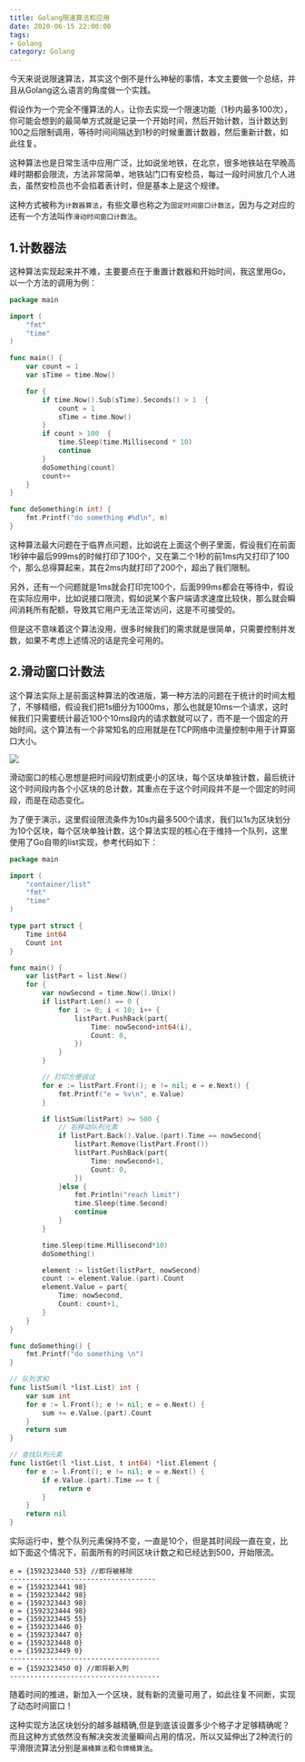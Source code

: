 ```yaml
---
title: Golang限速算法和应用
date: 2020-06-15 22:00:00
tags: 
- Golang
category: Golang
---
```

今天来说说限速算法，其实这个倒不是什么神秘的事情，本文主要做一个总结，并且从Golang这么语言的角度做一个实践。

假设作为一个完全不懂算法的人，让你去实现一个限速功能（1秒内最多100次），你可能会想到的最简单方式就是记录一个开始时间，然后开始计数，当计数达到100之后限制调用，等待时间间隔达到1秒的时候重置计数器，然后重新计数，如此往复。

这种算法也是日常生活中应用广泛，比如说坐地铁，在北京，很多地铁站在早晚高峰时期都会限流，方法非常简单，地铁站门口有安检员，每过一段时间放几个人进去，虽然安检员也不会掐着表计时，但是基本上是这个规律。

这种方式被称为```计数器算法```，有些文章也称之为```固定时间窗口计数法```，因为与之对应的还有一个方法叫作```滑动时间窗口计数法```。
<!--more-->

## 1.计数器法
这种算法实现起来并不难，主要要点在于重置计数器和开始时间，我这里用Go，以一个方法的调用为例：
```go
package main

import (
    "fmt"
    "time"
)

func main() {
    var count = 1
    var sTime = time.Now()

    for {
        if time.Now().Sub(sTime).Seconds() > 1  {
            count = 1
            sTime = time.Now()
        }
        if count > 100  {
            time.Sleep(time.Millisecond * 10)
            continue
        }
        doSomething(count)
        count++
    }
}

func doSomething(n int) {
    fmt.Printf("do something #%d\n", n)
}
```
这种算法最大问题在于临界点问题，比如说在上面这个例子里面，假设我们在前面1秒钟中最后999ms的时候打印了100个，又在第二个1秒的前1ms内又打印了100个，那么总得算起来，其在2ms内就打印了200个，超出了我们限制。

另外，还有一个问题就是1ms就会打印完100个，后面999ms都会在等待中，假设在实际应用中，比如说接口限流，假如说某个客户端请求速度比较快，那么就会瞬间消耗所有配额，导致其它用户无法正常访问，这是不可接受的。

但是这不意味着这个算法没用，很多时候我们的需求就是很简单，只需要控制并发数，如果不考虑上述情况的话是完全可用的。

## 2.滑动窗口计数法
这个算法实际上是前面这种算法的改进版，第一种方法的问题在于统计的时间太粗了，不够精细，假设我们把1s细分为1000ms，那么也就是10ms一个请求，这时候我们只需要统计最近100个10ms段内的请求数就可以了，而不是一个固定的开始时间。这个算法有一个非常知名的应用就是在TCP网络中流量控制中用于计算窗口大小。

<img src="/images/2020-06-16_22-52.png" />

滑动窗口的核心思想是把时间段切割成更小的区块，每个区块单独计数，最后统计这个时间段内各个小区块的总计数，其重点在于这个时间段并不是一个固定的时间段，而是在动态变化。

为了便于演示，这里假设限流条件为10s内最多500个请求，我们以1s为区块划分为10个区块，每个区块单独计数，这个算法实现的核心在于维持一个队列，这里使用了Go自带的list实现，参考代码如下：
```go
package main

import (
    "container/list"
    "fmt"
    "time"
)

type part struct {
    Time int64
    Count int
}

func main() {
    var listPart = list.New()
    for {
        var nowSecond = time.Now().Unix()
        if listPart.Len() == 0 {
            for i := 0; i < 10; i++ {
                listPart.PushBack(part{
                    Time: nowSecond+int64(i),
                    Count: 0,
                })
            }
        }

        // 打印方便调试
        for e := listPart.Front(); e != nil; e = e.Next() {
            fmt.Printf("e = %v\n", e.Value)
        }

        if listSum(listPart) >= 500 {
            // 右移动队列元素
            if listPart.Back().Value.(part).Time == nowSecond{
                listPart.Remove(listPart.Front())
                listPart.PushBack(part{
                    Time: nowSecond+1,
                    Count: 0,
                })
            }else {
                fmt.Println("reach limit")
                time.Sleep(time.Second)
                continue
            }
        }

        time.Sleep(time.Millisecond*10)
        doSomething()

        element := listGet(listPart, nowSecond)
        count := element.Value.(part).Count
        element.Value = part{
            Time: nowSecond,
            Count: count+1,
        }
    }
}

func doSomething() {
    fmt.Printf("do something \n")
}

// 队列求和
func listSum(l *list.List) int {
    var sum int
    for e := l.Front(); e != nil; e = e.Next() {
        sum += e.Value.(part).Count
    }
    return sum
}

// 查找队列元素
func listGet(l *list.List, t int64) *list.Element {
    for e := l.Front(); e != nil; e = e.Next() {
        if e.Value.(part).Time == t {
            return e
        }
    }
    return nil
}
```
实际运行中，整个队列元素保持不变，一直是10个，但是其时间段一直在变，比如下面这个情况下，前面所有的时间区块计数之和已经达到500，开始限流。
```
e = {1592323440 53} //即将被移除
------------------------------------
e = {1592323441 98}
e = {1592323442 98}
e = {1592323443 98}
e = {1592323444 98}
e = {1592323445 55}
e = {1592323446 0}
e = {1592323447 0}
e = {1592323448 0}
e = {1592323449 0}
-------------------------------------
e = {1592323450 0} //即将新入列
-------------------------------------
```
随着时间的推进，新加入一个区块，就有新的流量可用了，如此往复不间断，实现了动态时间窗口！

这种实现方法区块划分的越多越精确,但是到底该设置多少个格子才足够精确呢？而且这种方式依然没有解决突发流量瞬间占用的情况，所以又延伸出了2种流行的平滑限流算法分别是```漏桶算法```和```令牌桶算法```。

